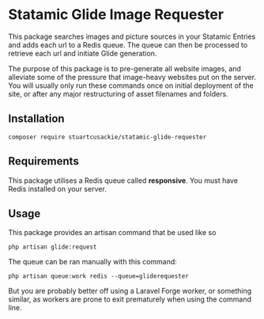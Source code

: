 # Statamic Glide Image Requester

This package searches images and picture sources in your Statamic Entries and adds each url to a Redis queue. The queue can then be processed to retrieve each url and initiate Glide generation.

The purpose of this package is to pre-generate all website images, and alleviate some of the pressure that image-heavy websites put on the server. You will usually only run these commands once on initial deployment of the site, or after any major restructuring of asset filenames and folders.


## Installation

```
composer require stuartcusackie/statamic-glide-requester
```

## Requirements

This package utilises a Redis queue called **responsive**. You must have Redis installed on your server.


## Usage

This package provides an artisan command that be used like so

`php artisan glide:request`

The queue can be ran manually with this command:

`php artisan queue:work redis --queue=gliderequester`

But you are probably better off using a Laravel Forge worker, or something similar, as workers are prone to exit prematurely when using the command line.
